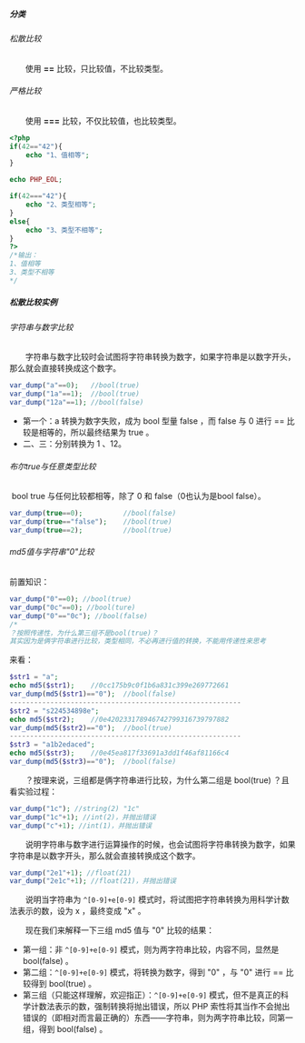 ##### 分类

###### 松散比较

&emsp;&emsp;使用 **==** 比较，只比较值，不比较类型。

###### 严格比较

&emsp;&emsp;使用 **===** 比较，不仅比较值，也比较类型。

```php
<?php
if(42=="42"){
    echo "1、值相等";
}

echo PHP_EOL;

if(42==="42"){
    echo "2、类型相等";
}
else{
    echo "3、类型不相等";
}
?>
/*输出：
1、值相等
3、类型不相等
*/
```

##### 松散比较实例

######  字符串与数字比较

&emsp;&emsp;字符串与数字比较时会试图将字符串转换为数字，如果字符串是以数字开头，那么就会直接转换成这个数字。

```php
var_dump("a"==0);	//bool(true)
var_dump("1a"==1);	//bool(true)
var_dump("12a"==1);	//bool(false)
```

- 第一个：a 转换为数字失败，成为 bool 型量 false ，而 false 与 0 进行 == 比较是相等的，所以最终结果为 true 。
- 二、三：分别转换为 1 、12。

###### 布尔true与任意类型比较

​		bool true 与任何比较都相等，除了 0 和 false（0也认为是bool false）。

```php
var_dump(true==0);	        //bool(false)
var_dump(true=="false");	//bool(true)
var_dump(true==2);	        //bool(true)
```

###### md5值与字符串"0"比较

前置知识：

```php
var_dump("0"==0); //bool(true)
var_dump("0c"==0); //bool(ture)
var_dump("0"=="0c"); //bool(false)
/*
？按照传递性，为什么第三组不是bool(true)？
其实因为是俩字符串进行比较，类型相同，不必再进行值的转换，不能用传递性来思考
```

来看：

```php
$str1 = "a";
echo md5($str1);	//0cc175b9c0f1b6a831c399e269772661
var_dump(md5($str1)=="0");	//bool(false)
---------------------------------------------------------
$str2 = "s224534898e";
echo md5($str2);	//0e420233178946742799316739797882
var_dump(md5($str2)=="0");	//bool(true)
---------------------------------------------------------
$str3 = "a1b2edaced";
echo md5($str3);	//0e45ea817f33691a3dd1f46af81166c4
var_dump(md5($str3)=="0");	//bool(false)
```

&emsp;&emsp;？按理来说，三组都是俩字符串进行比较，为什么第二组是 bool(true) ？且看实验过程：

```php
var_dump("1c"); //string(2) "1c"
var_dump("1c"+1); //int(2)，并抛出错误
var_dump("c"+1); //int(1)，并抛出错误
```

&emsp;&emsp;说明字符串与数字进行运算操作的时候，也会试图将字符串转换为数字，如果字符串是以数字开头，那么就会直接转换成这个数字。

```php
var_dump("2e1"+1); //float(21)
var_dump("2e1c"+1); //float(21)，并抛出错误
```

&emsp;&emsp;说明当字符串为 `^[0-9]+e[0-9]` 模式时，将试图把字符串转换为用科学计数法表示的数，设为 x ，最终变成 "x" 。

&emsp;&emsp;现在我们来解释一下三组 md5 值与 "0" 比较的结果：

- 第一组：非 `^[0-9]+e[0-9]` 模式，则为两字符串比较，内容不同，显然是 bool(false) 。
- 第二组：`^[0-9]+e[0-9]` 模式，将转换为数字，得到 "0" ，与 "0" 进行 == 比较得到 bool(true) 。
- 第三组（只能这样理解，欢迎指正）：`^[0-9]+e[0-9]` 模式，但不是真正的科学计数法表示的数，强制转换将抛出错误，所以 PHP 索性将其当作不会抛出错误的（即相对而言最正确的）东西——字符串，则为两字符串比较，同第一组，得到 bool(false) 。
